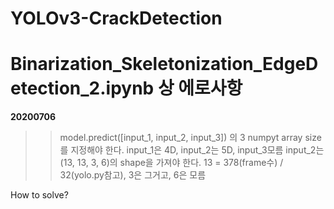 # YOLOv3-CrackDetection

# Binarization_Skeletonization_EdgeDetection_2.ipynb 상 에로사항
  **20200706**
>> model.predict([input_1, input_2, input_3]) 의 3 numpyt array size를 지정해야 한다.
>> input_1은 4D, input_2는 5D, input_3모름
>> input_2는 (13, 13, 3, 6)의 shape을 가져야 한다.
>> 13 = 378(frame수) / 32(yolo.py참고), 3은 그거고, 6은 모름

How to solve?
